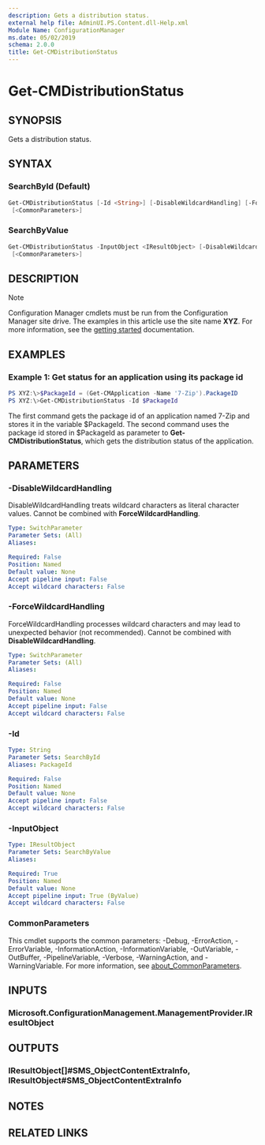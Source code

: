 ```yaml
---
description: Gets a distribution status.
external help file: AdminUI.PS.Content.dll-Help.xml
Module Name: ConfigurationManager
ms.date: 05/02/2019
schema: 2.0.0
title: Get-CMDistributionStatus
---
```


# Get-CMDistributionStatus

## SYNOPSIS

Gets a distribution status.

## SYNTAX

### SearchById (Default)

```powershell
Get-CMDistributionStatus [-Id <String>] [-DisableWildcardHandling] [-ForceWildcardHandling]
 [<CommonParameters>]
```

### SearchByValue

```powershell
Get-CMDistributionStatus -InputObject <IResultObject> [-DisableWildcardHandling] [-ForceWildcardHandling]
 [<CommonParameters>]
```

## DESCRIPTION

> [!NOTE]
> Configuration Manager cmdlets must be run from the Configuration Manager site drive.
> The examples in this article use the site name **XYZ**. For more information, see the
> [getting started](/powershell/sccm/overview) documentation.

## EXAMPLES

### Example 1: Get status for an application using its package id

```powershell
PS XYZ:\>$PackageId = (Get-CMApplication -Name '7-Zip').PackageID
PS XYZ:\>Get-CMDistributionStatus -Id $PackageId
```

The first command gets the package id of an application named 7-Zip and stores it in the variable $PackageId.
The second command uses the package id stored in $PackageId as parameter to **Get-CMDistributionStatus**, which gets the distribution status of the application.

## PARAMETERS

### -DisableWildcardHandling

DisableWildcardHandling treats wildcard characters as literal character values. Cannot be combined with **ForceWildcardHandling**.

```yaml
Type: SwitchParameter
Parameter Sets: (All)
Aliases:

Required: False
Position: Named
Default value: None
Accept pipeline input: False
Accept wildcard characters: False
```

### -ForceWildcardHandling

ForceWildcardHandling processes wildcard characters and may lead to unexpected behavior (not recommended). Cannot be combined with **DisableWildcardHandling**.

```yaml
Type: SwitchParameter
Parameter Sets: (All)
Aliases:

Required: False
Position: Named
Default value: None
Accept pipeline input: False
Accept wildcard characters: False
```

### -Id

```yaml
Type: String
Parameter Sets: SearchById
Aliases: PackageId

Required: False
Position: Named
Default value: None
Accept pipeline input: False
Accept wildcard characters: False
```

### -InputObject

```yaml
Type: IResultObject
Parameter Sets: SearchByValue
Aliases:

Required: True
Position: Named
Default value: None
Accept pipeline input: True (ByValue)
Accept wildcard characters: False
```

### CommonParameters

This cmdlet supports the common parameters: -Debug, -ErrorAction, -ErrorVariable, -InformationAction, -InformationVariable, -OutVariable, -OutBuffer, -PipelineVariable, -Verbose, -WarningAction, and -WarningVariable. For more information, see [about_CommonParameters](http://go.microsoft.com/fwlink/?LinkID=113216).

## INPUTS

### Microsoft.ConfigurationManagement.ManagementProvider.IResultObject

## OUTPUTS

### IResultObject[]#SMS_ObjectContentExtraInfo, IResultObject#SMS_ObjectContentExtraInfo

## NOTES

## RELATED LINKS

